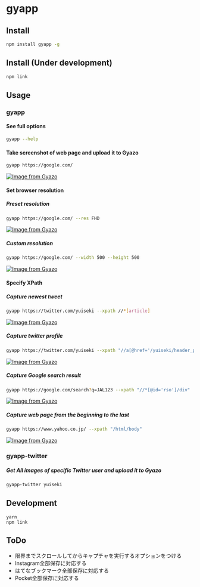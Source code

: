 # gyapp

## Install
```bash
npm install gyapp -g
```


## Install (Under development)
```bash
npm link
```


## Usage

### gyapp

#### See full options
```bash
gyapp --help
```

#### Take screenshot of web page and upload it to Gyazo
```bash
gyapp https://google.com/
```
[![Image from Gyazo](https://i.gyazo.com/3fc4e71f5512e2348c043eb14e027364.png)](https://gyazo.com/3fc4e71f5512e2348c043eb14e027364)


#### Set browser resolution

##### Preset resolution
```bash
gyapp https://google.com/ --res FHD
```
[![Image from Gyazo](https://i.gyazo.com/6451ed1f395fb8386a8ca984d3ee8b4b.png)](https://gyazo.com/6451ed1f395fb8386a8ca984d3ee8b4b)


##### Custom resolution
```bash
gyapp https://google.com/ --width 500 --height 500
```
[![Image from Gyazo](https://i.gyazo.com/8e35578d27a75c68003a601bff8f64f5.png)](https://gyazo.com/8e35578d27a75c68003a601bff8f64f5)


#### Specify XPath

##### Capture newest tweet
```bash
gyapp https://twitter.com/yuiseki --xpath //*[article]
```
[![Image from Gyazo](https://i.gyazo.com/ac4be8c1eb39a4d5dc445f5edd414777.png)](https://gyazo.com/ac4be8c1eb39a4d5dc445f5edd414777)


##### Capture twitter profile
```bash
gyapp https://twitter.com/yuiseki --xpath "//a[@href='/yuiseki/header_photo']/parent::node()"
```
[![Image from Gyazo](https://i.gyazo.com/56089f691ab7011fd3b57d4ef02aa4ec.png)](https://gyazo.com/56089f691ab7011fd3b57d4ef02aa4ec)


##### Capture Google search result
```bash
gyapp https://google.com/search?q=JAL123 --xpath "//*[@id='rso']/div"
```
[![Image from Gyazo](https://i.gyazo.com/b4d6b49677c8b1e40aa19b247621e54d.png)](https://gyazo.com/b4d6b49677c8b1e40aa19b247621e54d)


##### Capture web page from the beginning to the last
```bash
gyapp https://www.yahoo.co.jp/ --xpath "/html/body"
```
[![Image from Gyazo](https://i.gyazo.com/9141b83ed024e5ee4c5d75e06bda94db.png)](https://gyazo.com/9141b83ed024e5ee4c5d75e06bda94db)


### gyapp-twitter

##### Get All images of specific Twitter user and upload it to Gyazo
```bash
gyapp-twitter yuiseki
```


## Development
```
yarn
npm link
```

## ToDo
- 限界までスクロールしてからキャプチャを実行するオプションをつける
- Instagram全部保存に対応する
- はてなブックマーク全部保存に対応する
- Pocket全部保存に対応する
